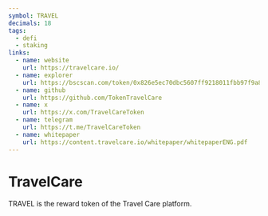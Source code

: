 ```yaml
---
symbol: TRAVEL
decimals: 18
tags:
  - defi
  - staking
links:
  - name: website
    url: https://travelcare.io/
  - name: explorer
    url: https://bscscan.com/token/0x826e5ec70dbc5607ff9218011fbb97f9a8d97953
  - name: github
    url: https://github.com/TokenTravelCare
  - name: x
    url: https://x.com/TravelCareToken
  - name: telegram
    url: https://t.me/TravelCareToken
  - name: whitepaper
    url: https://content.travelcare.io/whitepaper/whitepaperENG.pdf
---
```


# TravelCare

TRAVEL is the reward token of the Travel Care platform.
